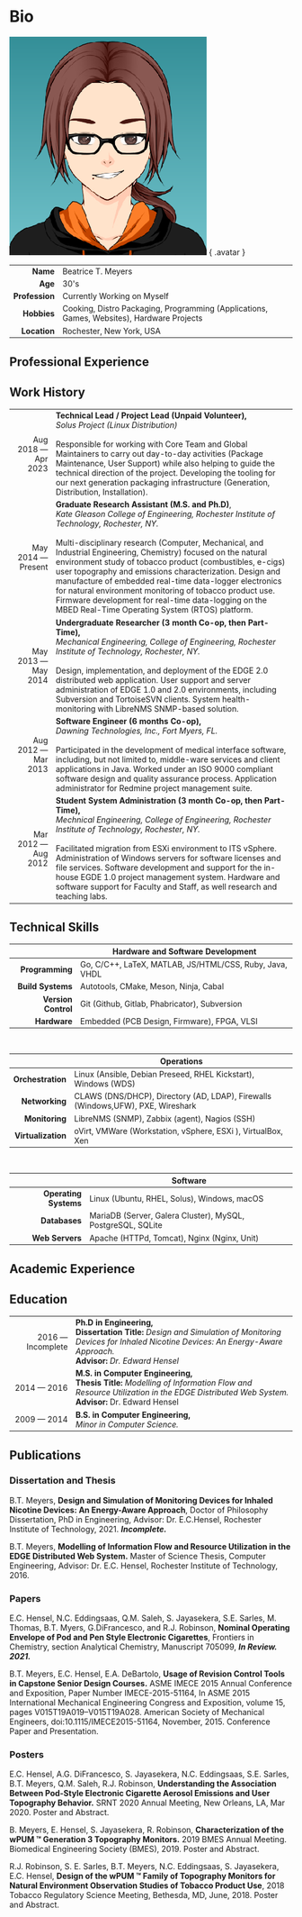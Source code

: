 # Bio
<article>

![Avatar](/img/avatar.png)
{ .avatar }

| | |
| --------------:| ----------------------------------------------------------------------------------------- |
| **Name**       | Beatrice T. Meyers                                                                        |
| **Age**        | 30's                                                                                      |
| **Profession** | Currently Working on Myself                                                               |
| **Hobbies**    | Cooking, Distro Packaging, Programming (Applications, Games, Websites), Hardware Projects |
| **Location**   | Rochester, New York, USA                                                                  |

</article>
</section>
<section>

# Professional Experience
## Work History

<article>


| | |
| ---:| --- |
| Aug 2018 — Apr 2023 | **Technical Lead / Project Lead (Unpaid Volunteer),** <br/> *Solus Project (Linux Distribution)* <br/><br/> Responsible for working with Core Team and Global Maintainers to carry out day-to-day activities (Package Maintenance, User Support) while also helping to guide the technical direction of the project. Developing the tooling for our next generation packaging infrastructure (Generation, Distribution, Installation). |
| May 2014 — Present  | **Graduate Research Assistant (M.S. and Ph.D)**, <br/> *Kate Gleason College of Engineering, Rochester Institute of Technology, Rochester, NY.* <br/><br/> Multi-disciplinary research (Computer, Mechanical, and Industrial Engineering, Chemistry) focused on the natural environment study of tobacco product (combustibles, e-cigs) user topography and emissions characterization. Design and manufacture of embedded real-time data-logger electronics for natural environment monitoring of tobacco product use. Firmware development for real-time data-logging on the MBED Real-Time Operating System (RTOS) platform. |
| May 2013 — May 2014 | **Undergraduate Researcher (3 month Co-op, then Part-Time),** <br/> *Mechanical Engineering, College of Engineering, Rochester Institute of Technology, Rochester, NY.* <br/> <br/> Design, implementation, and deployment of the EDGE 2.0 distributed web application. User support and server administration of EDGE 1.0 and 2.0 environments, including Subversion and TortoiseSVN clients. System health-monitoring with LibreNMS SNMP-based solution. |
| Aug 2012 — Mar 2013 |	**Software Engineer (6 months Co-op),** <br/> *Dawning Technologies, Inc., Fort Myers, FL.* <br/><br/> Participated in the development of medical interface software, including, but not limited to, middle-ware services and client applications in Java. Worked under an ISO 9000 compliant software design and quality assurance process. Application administrator for Redmine project management suite. |
| Mar 2012 — Aug 2012 | **Student System Administration (3 month Co-op, then Part-Time),** <br/> *Mechnical Engineering, College of Engineering, Rochester Institute of Technology, Rochester, NY.* <br/> <br/> Facilitated migration from ESXi environment to ITS vSphere. Administration of Windows servers for software licenses and file services. Software development and support for the in-house EGDE 1.0 project management system. Hardware and software support for Faculty and Staff, as well research and teaching labs. |

## Technical Skills

| | **Hardware and Software Development** |
| ---:| --- |
| **Programming**     | Go, C/C++, LaTeX, MATLAB, JS/HTML/CSS, Ruby, Java, VHDL |
| **Build Systems**   | Autotools, CMake, Meson, Ninja, Cabal |
| **Version Control** |	Git (Github, Gitlab, Phabricator), Subversion |
| **Hardware**        |	Embedded (PCB Design, Firmware), FPGA, VLSI |

<br/>

| | **Operations** |
| ---:| --- |
| **Orchestration**  | Linux (Ansible, Debian Preseed, RHEL Kickstart), Windows (WDS) |
| **Networking**     | CLAWS (DNS/DHCP), Directory (AD, LDAP), Firewalls (Windows,UFW), PXE, Wireshark |
| **Monitoring**     | LibreNMS (SNMP), Zabbix (agent), Nagios (SSH) |
| **Virtualization** | 	oVirt, VMWare (Workstation, vSphere, ESXi ), VirtualBox, Xen |

<br/>

| | **Software** |
| ---:| --- |
| **Operating Systems** | Linux (Ubuntu, RHEL, Solus), Windows, macOS |
| **Databases**         | MariaDB (Server, Galera Cluster), MySQL, PostgreSQL, SQLite |
| **Web Servers**       | Apache (HTTPd, Tomcat), Nginx (Nginx, Unit) |

</article>
</section>
<section>

# Academic Experience
## Education

<article>


| | |
| -----------------:| ----- |
| 2016 — Incomplete | **Ph.D in Engineering,** <br/> **Dissertation Title:** *Design and Simulation of Monitoring Devices for Inhaled Nicotine Devices: An Energy-Aware Approach.* <br/> **Advisor:** *Dr. Edward Hensel*
| 2014 — 2016       | **M.S. in Computer Engineering,** <br/> **Thesis Title:** *Modelling of Information Flow and Resource Utilization in the EDGE Distributed Web System.* <br/> **Advisor:** Dr. Edward Hensel |
| 2009 — 2014       | **B.S. in Computer Engineering,** <br/> *Minor in Computer Science.* |

## Publications

### Dissertation and Thesis

B.T. Meyers, **Design and Simulation of Monitoring Devices for Inhaled Nicotine Devices: An Energy-Aware Approach**, Doctor of Philosophy Dissertation, PhD in Engineering, Advisor: Dr. E.C.Hensel, Rochester Institute of Technology, 2021. ***Incomplete.***

B.T. Meyers, **Modelling of Information Flow and Resource Utilization in the EDGE Distributed Web System.** Master of Science Thesis, Computer Engineering, Advisor: Dr. E.C. Hensel, Rochester Institute of Technology, 2016. 

### Papers

E.C. Hensel, N.C. Eddingsaas, Q.M. Saleh, S. Jayasekera, S.E. Sarles, M. Thomas, B.T. Myers, G.DiFrancesco, and R.J. Robinson, **Nominal Operating Envelope of Pod and Pen Style Electronic Cigarettes**, Frontiers in Chemistry, section Analytical Chemistry, Manuscript 705099, ***In Review. 2021.***

B.T. Meyers, E.C. Hensel, E.A. DeBartolo, **Usage of Revision Control Tools in Capstone Senior Design Courses.** ASME IMECE 2015 Annual Conference and Exposition, Paper Number IMECE-2015-51164, In ASME 2015 International Mechanical Engineering Congress and Exposition, volume 15, pages V015T19A019–V015T19A028. American Society of Mechanical Engineers, doi:10.1115/IMECE2015-51164, November, 2015. Conference Paper and Presentation. 

### Posters

E.C. Hensel, A.G. DiFrancesco, S. Jayasekera, N.C. Eddingsaas, S.E. Sarles, B.T. Meyers, Q.M. Saleh, R.J. Robinson, **Understanding the Association Between Pod-Style Electronic Cigarette Aerosol Emissions and User Topography Behavior.** SRNT 2020 Annual Meeting, New Orleans, LA, Mar 2020. Poster and Abstract.

B. Meyers, E. Hensel, S. Jayasekera, R. Robinson, **Characterization of the wPUM ™ Generation 3 Topography Monitors.** 2019 BMES Annual Meeting. Biomedical Engineering Society (BMES), 2019. Poster and Abstract.

R.J. Robinson, S. E. Sarles, B.T. Meyers, N.C. Eddingsaas, S. Jayasekera, E.C. Hensel, **Design of the wPUM ™ Family of Topography Monitors for Natural Environment Observation Studies of Tobacco Product Use**, 2018 Tobacco Regulatory Science Meeting, Bethesda, MD, June, 2018. Poster and Abstract. 
</article>